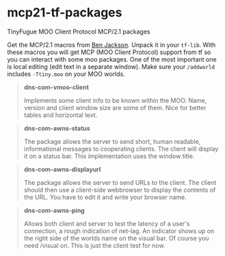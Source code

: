 mcp21-tf-packages
=================

TinyFugue MOO Client Protocol MCP/2.1 packages

Get the MCP/2.1 macros from [Ben Jackson](http://ben.com/MOO/tf-mcp.html).
Unpack it in your `tf-lib`. With these macros you will get MCP (MOO Client
Protocol) support from tf so you can interact with some moo packages.
One of the most important one is local editing (edit text in a separate
window). Make sure your `/addworld` includes `-Ttiny.moo` on your MOO
worlds.

> **dns-com-vmoo-client**
>
> Implements some client info to be known within the MOO. Name,
> version and client window size are some of them. Nice for better
> tables and horizontal text.

> **dns-com-awns-status**
>
> The package allows the server to send short, human readable,
> informational messages to cooperating clients. The client will display
> it on a status bar. This implementation uses the window title.

> **dns-com-awns-displayurl**
>
> The package allows the server to send URLs to the client. The client
> should then use a client-side webbrowser to display the contents of the
> URL. You have to edit it and write your browser name.

> **dns-com-awns-ping**
>
> Allows both client and server to test the latency of a user's connection,
> a rough indication of net-lag. An indicator shows up on the right side
> of the worlds name on the visual bar. Of course you need /visual on.
> This is just the client test for now.

